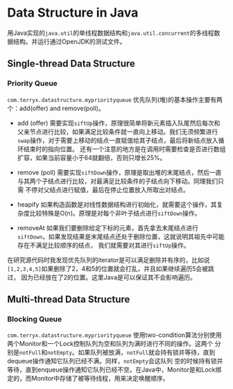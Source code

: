 # Data Structure in Java

用Java实现的`java.util`的单线程数据结构和`java.util.concurrent`的多线程数据结构。并运行通过OpenJDK的测试文件。

## Single-thread Data Structure

### Priority Queue
`com.terryx.datastructure.mypriorityqueue` 优先队列(堆)的基本操作主要有两个：add(offer) and remove(poll)。
- add (offer)
需要实现`siftUp`操作，原理很简单将新元素插入队尾然后每次和父亲节点进行比较，如果满足比较条件就一直向上移动。我们无须频繁进行`swap`操作，对于需要上移动的结点一直赋值给其子结点，最后将新结点放入循环结束时的指向位置。
还有一个注意的地方是在调用时需要检查是否进行数组扩容，如果当前容量小于64就翻倍，否则只增长25%。

- remove (poll)
需要实现`siftDown`操作，原理是取出堆的末尾结点，然后一直与其两个子结点进行比较，对最满足比较条件的子结点向下移动。同理我们只需
不停对父结点进行赋值，最后在停止位置放入所取出对结点。

- heapify
如果构造函数是对线性数据结构进行初始化，就需要这个操作，其复杂度比较特殊是O(n)。原理是对每个非叶子结点进行`siftDown`操作。

- removeAt
如果我们要删除给定下标的元素，首先拿去末尾结点进行`siftDown`，如果发现结果是末尾结点还处于删除位置，这就说明其祖先中可能存在不满足比较顺序的结点，
我们就需要对其进行`siftUp`操作。

在研究源代码时我发现优先队列的iterator是可以满足删除并有序的，比如说`[1,2,3,4,5]`如果删除了2，4和5的位置就会打乱，并且如果继续遍历5会被跳过，
因为已经放在了2的位置。这里Java是可以保证其不会影响遍历。

## Multi-thread Data Structure

### Blocking Queue
`com.terryx.datastructure.mypriorityqueue` 使用two-condition算法分别使用两个Monitor和一个Lock控制队列为空和队列为满时进行不同的操作。这两个
分别是`notFull`和`notEmpty`。如果队列被放满，`notFull`就会持有锁并等待，直到dequeue操作通知它队列已经不满。同样，`notEmpty`会这队列
空的时候持有锁并等待，直到enqueue操作通知它队列已经不空。在Java中，Monitor是和Lock绑定的，而Monitor中存储了被等待线程，用来决定唤醒顺序。